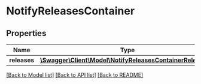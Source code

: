 # NotifyReleasesContainer

## Properties
Name | Type | Description | Notes
------------ | ------------- | ------------- | -------------
**releases** | [**\Swagger\Client\Model\NotifyReleasesContainerReleases[]**](NotifyReleasesContainerReleases.md) |  | 

[[Back to Model list]](../README.md#documentation-for-models) [[Back to API list]](../README.md#documentation-for-api-endpoints) [[Back to README]](../README.md)


